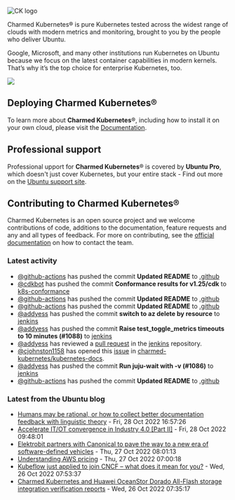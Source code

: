 ![CK logo](https://assets.ubuntu.com/v1/451d4cf4-Charmed+Kubernetes_RGB_onWhite_2022.svg)

Charmed Kubernetes® is pure Kubernetes tested across the widest range of clouds with modern metrics and monitoring, brought to you by the people who deliver Ubuntu.

Google, Microsoft, and many other institutions run Kubernetes on Ubuntu because we focus on the latest container capabilities in modern kernels. That’s why it’s the top choice for enterprise Kubernetes, too.

![](https://assets.ubuntu.com/v1/843c77b6-juju-at-a-glace.svg)

## Deploying Charmed Kubernetes®

To learn more about **Charmed Kubernetes**®, including how to install it on your own cloud, please visit the [Documentation][docs].

## Professional support

Professional upport for **Charmed Kubernetes**® is covered by **Ubuntu Pro**, which doesn't just cover Kubernetes, but your entire stack - Find out more on the [Ubuntu support site](https://ubuntu.com/support).

## Contributing to Charmed Kubernetes®

Charmed Kubernetes is an open source project and we welcome contributions of code, additions to the documentation, feature requests and any and all types of feedback. For more on contributing, see the [official documentation][get-in-touch] on how to contact the team.

<!-- LINKS -->
[docs]: https://ubuntu.com/kubernetes/docs
[get-in-touch]: https://ubuntu.com/kubernetes/docs/get-in-touch

### Latest activity

<!-- activity starts -->
 - [@github-actions](https://github.com/github-actions[bot]) has pushed the commit **Updated README** to [.github](https://github.com/charmed-kubernetes/.github)
 - [@cdkbot](https://github.com/cdkbot) has pushed the commit **Conformance results for v1.25/cdk** to [k8s-conformance](https://github.com/charmed-kubernetes/k8s-conformance)
 - [@github-actions](https://github.com/github-actions[bot]) has pushed the commit **Updated README** to [.github](https://github.com/charmed-kubernetes/.github)
 - [@github-actions](https://github.com/github-actions[bot]) has pushed the commit **Updated README** to [.github](https://github.com/charmed-kubernetes/.github)
 - [@addyess](https://github.com/addyess) has pushed the commit **switch to az delete by resource** to [jenkins](https://github.com/charmed-kubernetes/jenkins)
 - [@addyess](https://github.com/addyess) has pushed the commit **Raise test_toggle_metrics timeouts to 10 minutes (#1088)** to [jenkins](https://github.com/charmed-kubernetes/jenkins)
 - [@addyess](https://github.com/addyess) has reviewed a [pull request](https://github.com/charmed-kubernetes/jenkins/pull/1087) in the [jenkins](https://github.com/charmed-kubernetes/jenkins) repository.
 - [@cjohnston1158](https://github.com/cjohnston1158) has opened this [issue](https://github.com/charmed-kubernetes/kubernetes-docs/issues/730) in [charmed-kubernetes/kubernetes-docs](https://api.github.com/repos/charmed-kubernetes/kubernetes-docs).
 - [@addyess](https://github.com/addyess) has pushed the commit **Run juju-wait with -v (#1086)** to [jenkins](https://github.com/charmed-kubernetes/jenkins)
 - [@github-actions](https://github.com/github-actions[bot]) has pushed the commit **Updated README** to [.github](https://github.com/charmed-kubernetes/.github)
<!-- activity ends -->

<!-- roadmap starts -->

<!-- roadmap ends -->

### Latest from the Ubuntu blog

<!-- blog starts -->
* [Humans may be rational, or how to collect better documentation feedback with linguistic theory](https://ubuntu.com//blog/humans-may-be-rational-or-how-to-collect-better-documentation-feedback-with-linguistic-theory) - Fri, 28 Oct 2022 16:57:26 
* [Accelerate IT/OT convergence in Industry 4.0 [Part II]](https://ubuntu.com//blog/industry-4-part-ii) - Fri, 28 Oct 2022 09:48:01 
* [Elektrobit partners with Canonical to pave the way to a new era of software-defined vehicles](https://ubuntu.com//blog/elektrobit-partners-with-canonical) - Thu, 27 Oct 2022 08:01:13 
* [Understanding AWS pricing](https://ubuntu.com//blog/aws-pricing) - Thu, 27 Oct 2022 07:00:18 
* [Kubeflow just applied to join CNCF &#8211; what does it mean for you?](https://ubuntu.com//blog/kubeflow-applied-join-cncf) - Wed, 26 Oct 2022 07:53:37 
* [Charmed Kubernetes and Huawei OceanStor Dorado All-Flash storage integration verification reports](https://ubuntu.com//blog/charmed-kubernetes-and-huawei-oceanstor-dorado-all-flash-storage-integration-verification-reports) - Wed, 26 Oct 2022 07:35:17 
<!-- blog ends -->
